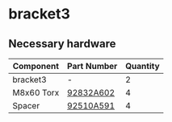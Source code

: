 # bracket3


## Necessary hardware
|Component|Part Number|Quantity|
|--|--|--|
|bracket3|-|2|
|M8x60 Torx|[92832A602]([https://www.mcmaster.com/catalog/129/3609/90202A105](https://www.mcmaster.com/catalog/129/3388/92832A602))|4|
|Spacer|[92510A591](https://www.mcmaster.com/catalog/129/3666/92510A591)|4|
